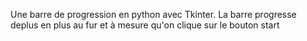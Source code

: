 Une barre de progression en python avec Tkinter. La barre progresse deplus en plus au fur et à mesure qu'on clique sur le bouton start
